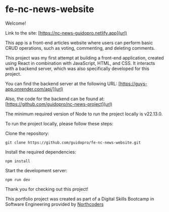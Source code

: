# fe-nc-news-website

Welcome!

Link to the site: [https://nc-news-guidopro.netlify.app](url)

This app is a front-end articles website where users can perform basic CRUD operations, such as voting, commenting, and deleting comments.

This project was my first attempt at building a front-end application, created using React in combination with JavaScript, HTML, and CSS. It interacts with a backend server, which was also specifically developed for this project.

You can find the backend server at the following URL: [https://guys-app.onrender.com/api/](url)

Also, the code for the backend can be found at: [https://github.com/guidopro/nc-news-project](url)

The minimum required version of Node to run the project locally is v22.13.0.

To run the project locally, please follow these steps:

Clone the repository:

`git clone https://github.com/guidopro/fe-nc-news-website.git`

Install the required dependencies:

`npm install`

Start the development server:

`npm run dev`

Thank you for checking out this project!

This portfolio project was created as part of a Digital Skills Bootcamp in Software Engineering provided by [Northcoders](https://northcoders.com/)


